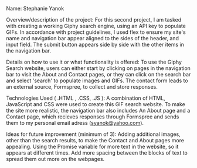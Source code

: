 Name: Stephanie Yanok

Overview/description of the project: For this second project, I am tasked with creating a working Giphy search engine, using an API key to populate GIFs. In accordance with project guidelines, I used flex to ensure my site's name and navigation bar appear aligned to the sides of the header, and input field. The submit button appears side by side with the other items in the navigation bar.   

Details on how to use it or what functionality is offered: To use the Giphy Search website, users can either start by clicking on pages in the navigation bar to visit the About and Contact pages, or they can click on the search bar and select 'search' to populate images and GIFs. The contact form leads to an external source, Formspree, to collect and store responses.

Technologies Used ( .HTML , .CSS, .JS ): A combination of HTML, JavaScript and CSS were used to create this GIF search website. To make the site more realistic, the navigation bar also includes An About page and a Contact page, which recieves responses through Formspree and sends them to my personal email adress (syanok@yahoo.com). 

Ideas for future improvement (minimum of 3):
Adding additional images, other than the search results, to make the Contact and About pages more appealing.
Using the Promise variable for more text in the website, so it appears at different times.
Add more spacing between the blocks of text to spread them out more on the webpages.
